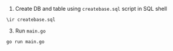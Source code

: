 1. Create DB and table using `createbase.sql` script in SQL shell
```
\ir createbase.sql
```
3. Run `main.go`
```
go run main.go
```
